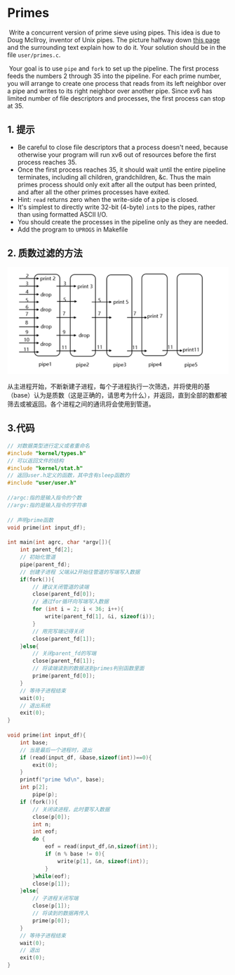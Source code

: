 # Primes

​		Write a concurrent version of prime sieve using pipes. This idea is due to Doug McIlroy, inventor of Unix pipes. The picture halfway down [this page](http://swtch.com/~rsc/thread/) and the surrounding text explain how to do it. Your solution should be in the file `user/primes.c`.

​		Your goal is to use `pipe` and `fork` to set up the pipeline. The first process feeds the numbers 2 through 35 into the pipeline. For each prime number, you will arrange to create one process that reads from its left neighbor over a pipe and writes to its right neighbor over another pipe. Since xv6 has limited number of file descriptors and processes, the first process can stop at 35.

## 1. 提示

- Be careful to close file descriptors that a process doesn't need, because otherwise your program will run xv6 out of resources before the first process reaches 35.
- Once the first process reaches 35, it should wait until the entire pipeline terminates, including all children, grandchildren, &c. Thus the main primes process should only exit after all the output has been printed, and after all the other primes processes have exited.
- Hint: `read` returns zero when the write-side of a pipe is closed.
- It's simplest to directly write 32-bit (4-byte) `int`s to the pipes, rather than using formatted ASCII I/O.
- You should create the processes in the pipeline only as they are needed.
- Add the program to `UPROGS` in Makefile

## 2. 质数过滤的方法

![image-20221127233622308](https://raw.githubusercontent.com/bigshcool/myPic/main/image-20221127233622308.png)

从主进程开始，不断新建子进程，每个子进程执行一次筛选，并将使用的基（base）认为是质数（这是正确的，请思考为什么），并返回，直到全部的数都被筛去或被返回。各个进程之间的通讯将会使用到管道。

## 3.代码

```c
// 对数据类型进行定义或者重命名
#include "kernel/types.h"
// 可以返回文件的结构
#include "kernel/stat.h"
// 返回user.h定义的函数，其中含有sleep函数的
#include "user/user.h"

//argc:指的是输入指令的个数
//argv:指的是输入指令的字符串

// 声明prime函数
void prime(int input_df);

int main(int agrc, char *argv[]){
	int parent_fd[2];
	// 初始化管道
	pipe(parent_fd);
	// 创建子进程 父端从2开始往管道的写端写入数据
	if(fork()){
		// 建议关闭管道的读端
		close(parent_fd[0]);
		// 通过for循环向写端写入数据
		for (int i = 2; i < 36; i++){
			write(parent_fd[1], &i, sizeof(i));
		}
        // 用完写端记得关闭
		close(parent_fd[1]);
	}else{
		// 关闭parent_fd的写端
		close(parent_fd[1]);
		// 将读端读到的数据送到primes判别函数里面
		prime(parent_fd[0]);
	}
	// 等待子进程结束
	wait(0);
	// 退出系统
	exit(0);
}

void prime(int input_df){
	int base;
	// 当是最后一个进程时，退出
	if (read(input_df, &base,sizeof(int))==0){
		exit(0);
	}
	printf("prime %d\n", base);
	int p[2];
        pipe(p);
	if (fork()){
		// 关闭读进程，此时要写入数据
		close(p[0]);
		int n;
		int eof;
		do {
			eof = read(input_df,&n,sizeof(int));
			if (n % base != 0){
				write(p[1], &n, sizeof(int));
			}
		}while(eof);
		close(p[1]);
	}else{
		// 子进程关闭写端
		close(p[1]);
		// 将读到的数据再传入
		prime(p[0]);
	}
	// 等待子进程结束
	wait(0);
    // 退出
	exit(0);
}
```



